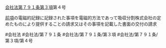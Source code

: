 [会社法第７９１条第３項](会社法＿＿＿＿第７９１条第３項)第４号

[前項](会社法＿＿＿＿第７９１条第２項)の電磁的記録に記録された事項を電磁的方法であって吸収分割株式会社の定めたものにより提供することの請求又はその事項を記載した書面の交付の請求


#会社法
#会社法/第７９１条
#会社法/第７９１条/第３項
#会社法/第７９１条/第３項/第４号
